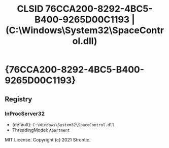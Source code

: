 ﻿---
title: "CLSID 76CCA200-8292-4BC5-B400-9265D00C1193 | (C:\\Windows\\System32\\SpaceControl.dll)"
excerpt: What is COM-Object CLSID 76CCA200-8292-4BC5-B400-9265D00C1193?
---

# {76CCA200-8292-4BC5-B400-9265D00C1193}


## Registry


### InProcServer32

* (default): `C:\Windows\System32\SpaceControl.dll`
* ThreadingModel: `Apartment`

MIT License. Copyright (c) 2021 Strontic.


